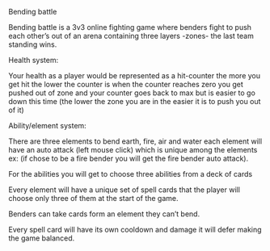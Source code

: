 Bending battle

Bending battle is a 3v3 online fighting game where benders fight to push each other’s out of an arena containing three layers -zones- the last team standing wins.

Health system:

Your health as a player would be represented as a hit-counter the more you get hit the lower the counter is when the counter reaches zero you get pushed out of zone and your counter goes back to max but is easier to go down this time (the lower the zone you are in the easier it is to push you out of it)

Ability/element system:

There are three elements to bend earth, fire, air and water each element will have an auto attack (left mouse click) which is unique among the elements ex: (if chose to be a fire bender you will get the fire bender auto attack).

For the abilities you will get to choose three abilities from a deck of cards

Every element will have a unique set of spell cards that the player will choose only three of them at the start of the game.

Benders can take cards form an element they can’t bend.

Every spell card will have its own cooldown and damage it will defer making the game balanced.
